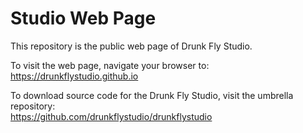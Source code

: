 
Studio Web Page
===============

This repository is the public web page of Drunk Fly Studio.<br>

To visit the web page, navigate your browser to:<br>
https://drunkflystudio.github.io

To download source code for the Drunk Fly Studio, visit the umbrella repository:<br>
https://github.com/drunkflystudio/drunkflystudio
